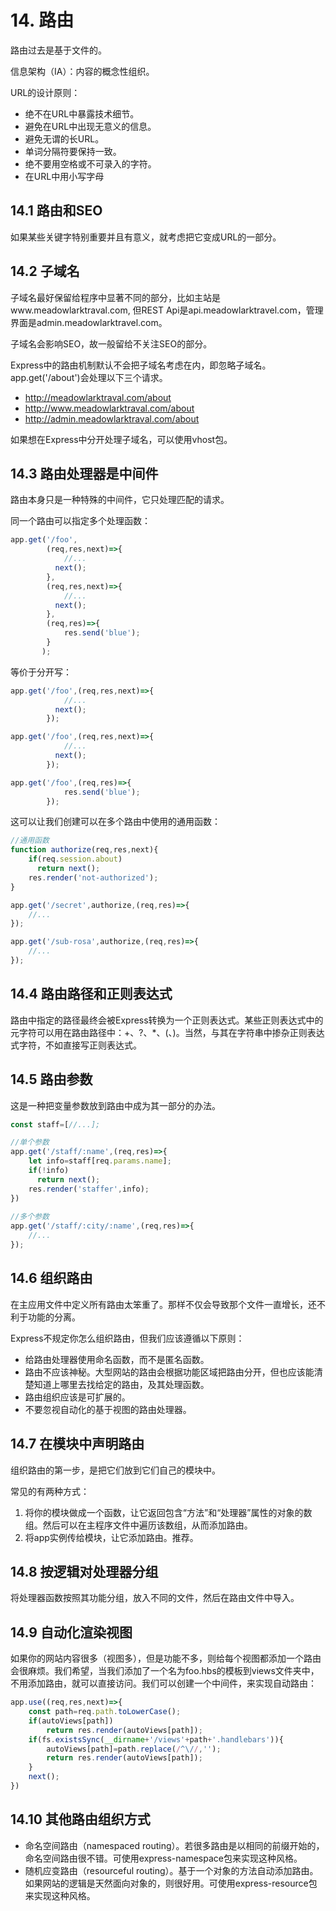 # 14. 路由

路由过去是基于文件的。

信息架构（IA）：内容的概念性组织。

URL的设计原则：

* 绝不在URL中暴露技术细节。
* 避免在URL中出现无意义的信息。
* 避免无谓的长URL。
* 单词分隔符要保持一致。
* 绝不要用空格或不可录入的字符。
* 在URL中用小写字母



## 14.1 路由和SEO

如果某些关键字特别重要并且有意义，就考虑把它变成URL的一部分。



## 14.2 子域名

子域名最好保留给程序中显著不同的部分，比如主站是www.meadowlarktraval.com, 但REST Api是api.meadowlarktravel.com，管理界面是admin.meadowlarktravel.com。

子域名会影响SEO，故一般留给不关注SEO的部分。

Express中的路由机制默认不会把子域名考虑在内，即忽略子域名。app.get('/about')会处理以下三个请求。

* http://meadowlarktraval.com/about
* http://www.meadowlarktraval.com/about
* http://admin.meadowlarktraval.com/about

如果想在Express中分开处理子域名，可以使用vhost包。



## 14.3 路由处理器是中间件

路由本身只是一种特殊的中间件，它只处理匹配的请求。

同一个路由可以指定多个处理函数：

```javascript
app.get('/foo',
        (req,res,next)=>{
            //...
          next();
        },
        (req,res,next)=>{
            //...
          next();
        },
        (req,res)=>{
            res.send('blue');
        }
       );
```

等价于分开写：

```javascript
app.get('/foo',(req,res,next)=>{
            //...
          next();
        });

app.get('/foo',(req,res,next)=>{
            //...
          next();
        });

app.get('/foo',(req,res)=>{
            res.send('blue');
        });
```

这可以让我们创建可以在多个路由中使用的通用函数：

```javascript
//通用函数
function authorize(req,res,next){
    if(req.session.about)
      return next();
    res.render('not-authorized');
}

app.get('/secret',authorize,(req,res)=>{
    //...
});

app.get('/sub-rosa',authorize,(req,res)=>{
    //...
});
```



## 14.4 路由路径和正则表达式

路由中指定的路径最终会被Express转换为一个正则表达式。某些正则表达式中的元字符可以用在路由路径中：+、?、*、(、)。当然，与其在字符串中掺杂正则表达式字符，不如直接写正则表达式。



## 14.5 路由参数

这是一种把变量参数放到路由中成为其一部分的办法。

```javascript
const staff=[//...];

//单个参数
app.get('/staff/:name',(req,res)=>{
    let info=staff[req.params.name];
    if(!info)
      return next();
    res.render('staffer',info);
})
  
//多个参数
app.get('/staff/:city/:name',(req,res)=>{
    //...
});
```



## 14.6 组织路由

在主应用文件中定义所有路由太笨重了。那样不仅会导致那个文件一直增长，还不利于功能的分离。

Express不规定你怎么组织路由，但我们应该遵循以下原则：

* 给路由处理器使用命名函数，而不是匿名函数。
* 路由不应该神秘。大型网站的路由会根据功能区域把路由分开，但也应该能清楚知道上哪里去找给定的路由，及其处理函数。
* 路由组织应该是可扩展的。
* 不要忽视自动化的基于视图的路由处理器。



## 14.7 在模块中声明路由

组织路由的第一步，是把它们放到它们自己的模块中。

常见的有两种方式：

1. 将你的模块做成一个函数，让它返回包含“方法”和“处理器”属性的对象的数组。然后可以在主程序文件中遍历该数组，从而添加路由。
2. 将app实例传给模块，让它添加路由。推荐。



## 14.8 按逻辑对处理器分组

将处理器函数按照其功能分组，放入不同的文件，然后在路由文件中导入。



## 14.9 自动化渲染视图

如果你的网站内容很多（视图多），但是功能不多，则给每个视图都添加一个路由会很麻烦。我们希望，当我们添加了一个名为foo.hbs的模板到views文件夹中，不用添加路由，就可以直接访问。我们可以创建一个中间件，来实现自动路由：

```javascript
app.use((req,res,next)=>{
    const path=req.path.toLowerCase();
  	if(autoViews[path])
      	return res.render(autoViews[path]);
  	if(fs.existsSync(__dirname+'/views'+path+'.handlebars')){
        autoViews[path]=path.replace(/^\//,'');
      	return res.render(autoViews[path]);
    }
  	next();
})
```



## 14.10 其他路由组织方式

* 命名空间路由（namespaced routing）。若很多路由是以相同的前缀开始的，命名空间路由很不错。可使用express-namespace包来实现这种风格。
* 随机应变路由（resourceful routing）。基于一个对象的方法自动添加路由。如果网站的逻辑是天然面向对象的，则很好用。可使用express-resource包来实现这种风格。








